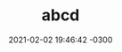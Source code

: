 ---
layout: post
title:  "abcd"
date:   2021-02-02 19:46:42 -0300
categories: filmes
image: https://i.pinimg.com/originals/e9/fe/cc/e9fecc84fcf11ca160ebf4f80791d275.jpg
tags: terror
categoria: ação

---